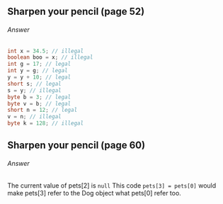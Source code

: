 ## Sharpen your pencil (page 52)
###### Answer

```java
int x = 34.5; // illegal
boolean boo = x; // illegal
int g = 17; // legal
int y = g; // legal
y = y + 10; // legal
short s; // legal
s = y; // illegal
byte b = 3; // legal
byte v = b; // legal
short n = 12; // legal
v = n; // illegal
byte k = 128; // illegal
```
## Sharpen your pencil (page 60)
###### Answer

The current value of pets[2] is `null`
This code `pets[3] = pets[0]` would make pets[3] refer to the Dog object what pets[0] refer too.



